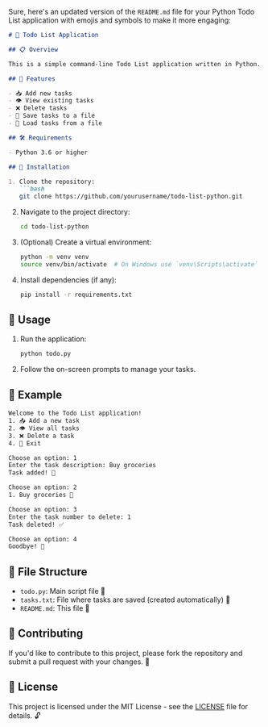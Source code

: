 Sure, here's an updated version of the `README.md` file for your Python Todo List application with emojis and symbols to make it more engaging:

```markdown
# 📝 Todo List Application

## 📋 Overview

This is a simple command-line Todo List application written in Python. It allows you to 📥 add, 👁️ view, and ❌ delete tasks from a list, making it a handy tool for managing your to-do items.

## 🚀 Features

- 📥 Add new tasks
- 👁️ View existing tasks
- ❌ Delete tasks
- 💾 Save tasks to a file
- 📂 Load tasks from a file

## 🛠️ Requirements

- Python 3.6 or higher

## 🔧 Installation

1. Clone the repository:
   ```bash
   git clone https://github.com/yourusername/todo-list-python.git
   ```

2. Navigate to the project directory:
   ```bash
   cd todo-list-python
   ```

3. (Optional) Create a virtual environment:
   ```bash
   python -m venv venv
   source venv/bin/activate  # On Windows use `venv\Scripts\activate`
   ```

4. Install dependencies (if any):
   ```bash
   pip install -r requirements.txt
   ```

## 🚀 Usage

1. Run the application:
   ```bash
   python todo.py
   ```

2. Follow the on-screen prompts to manage your tasks.

## 💬 Example

```bash
Welcome to the Todo List application!
1. 📥 Add a new task
2. 👁️ View all tasks
3. ❌ Delete a task
4. 🚪 Exit

Choose an option: 1
Enter the task description: Buy groceries
Task added! 🛒

Choose an option: 2
1. Buy groceries 🛒

Choose an option: 3
Enter the task number to delete: 1
Task deleted! ✅

Choose an option: 4
Goodbye! 👋
```

## 📂 File Structure

- `todo.py`: Main script file 📝
- `tasks.txt`: File where tasks are saved (created automatically) 💾
- `README.md`: This file 📄

## 🤝 Contributing

If you'd like to contribute to this project, please fork the repository and submit a pull request with your changes. 🙌

## 📝 License

This project is licensed under the MIT License - see the [LICENSE](LICENSE) file for details. 🔓

